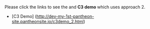 Please click the links to see the and <strong> C3 demo </strong> which uses approach 2.

- [C3 Demo] (http://dev-my-1st-pantheon-site.pantheonsite.io/c3demo_2.html)
